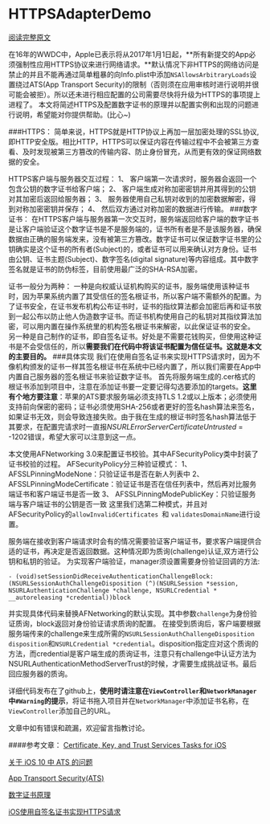 # HTTPSAdapterDemo

[阅读完整原文](http://www.jianshu.com/p/0109f45395e3)

 在16年的WWDC中，Apple已表示将从2017年1月1日起，**所有新提交的App必须强制性应用HTTPS协议来进行网络请求。**默认情况下非HTTPS的网络访问是禁止的并且不能再通过简单粗暴的向Info.plist中添加``NSAllowsArbitraryLoads``设置绕过ATS(App Transport Security)的限制（否则须在应用审核时进行说明并很可能会被拒）。所以还未进行相应配置的公司需要尽快将升级为HTTPS的事项提上进程了。
本文将简述HTTPS及配置数字证书的原理并以配置实例和出现的问题进行说明，希望能对你提供帮助。(比心~)

###HTTPS：
简单来说，HTTPS就是HTTP协议上再加一层加密处理的SSL协议,即HTTP安全版。相比HTTP，HTTPS可以保证内容在传输过程中不会被第三方查看、及时发现被第三方篡改的传输内容、防止身份冒充，从而更有效的保证网络数据的安全。

HTTPS客户端与服务器交互过程：
1、 客户端第一次请求时，服务器会返回一个包含公钥的数字证书给客户端；
2、 客户端生成对称加密密钥并用其得到的公钥对其加密后返回给服务器；
3、 服务器使用自己私钥对收到的加密数据解密，得到对称加密密钥并保存；
4、 然后双方通过对称加密的数据进行传输。
###数字证书：
在HTTPS客户端与服务器第一次交互时，服务端返回给客户端的数字证书是让客户端验证这个数字证书是不是服务端的，证书所有者是不是该服务器，确保数据由正确的服务端发来，没有被第三方篡改。数字证书可以保证数字证书里的公钥确实是这个证书的所有者(Subject)的，或者证书可以用来确认对方身份。证书由公钥、证书主题(Subject)、数字签名(digital signature)等内容组成。其中数字签名就是证书的防伪标签，目前使用最广泛的SHA-RSA加密。

证书一般分为两种：
一种是向权威认证机构购买的证书，服务端使用该种证书时，因为苹果系统内置了其受信任的签名根证书，所以客户端不需额外的配置。为了证书安全，在证书发布机构公布证书时，证书的指纹算法都会加密后再和证书放到一起公布以防止他人伪造数字证书。而证书机构使用自己的私钥对其指纹算法加密，可以用内置在操作系统里的机构签名根证书来解密，以此保证证书的安全。
另一种是自己制作的证书，即自签名证书。好处是不需要花钱购买，但使用这种证书是不会受信任的，所以**需要我们在代码中将该证书配置为信任证书。这就是本文的主要目的。**
###具体实现
我们在使用自签名证书来实现HTTPS请求时，因为不像机构颁发的证书一样其签名根证书在系统中已经内置了，所以我们需要在App中内置自己服务器的签名根证书来验证数字证书。
首先将服务端生成的.cer格式的根证书添加到项目中，注意在添加证书要一定要记得勾选要添加的targets。**这里有个地方要注意**：苹果的ATS要求服务端必须支持TLS 1.2或以上版本；必须使用支持前向保密的密码；证书必须使用SHA-256或者更好的签名hash算法来签名，如果证书无效，则会导致连接失败。由于我在生成的根证书时签名hash算法低于其要求，在配置完请求时一直报*NSURLErrorServerCertificateUntrusted* = -1202错误，希望大家可以注意到这一点。

本文使用AFNetworking 3.0来配置证书校验。其中AFSecurityPolicy类中封装了证书校验的过程。
AFSecurityPolicy分三种验证模式：
1、AFSSLPinningModeNone：只验证证书是否在新人列表中
2、AFSSLPinningModeCertificate：验证证书是否在信任列表中，然后再对比服务端证书和客户端证书是否一致
3、 AFSSLPinningModePublicKey：只验证服务端与客户端证书的公钥是否一致
这里我们选第二种模式，并且对AFSecurityPolicy的``allowInvalidCertificates ``和 ``validatesDomainName``进行设置。

服务端在接收到客户端请求时会有的情况需要验证客户端证书，要求客户端提供合适的证书，再决定是否返回数据。这种情况即为质询(challenge)认证,双方进行公钥和私钥的验证。
为实现客户端验证，manager须设置需要身份验证回调的方法:
``` 
- (void)setSessionDidReceiveAuthenticationChallengeBlock:(NSURLSessionAuthChallengeDisposition (^)(NSURLSession *session, NSURLAuthenticationChallenge *challenge, NSURLCredential * __autoreleasing *credential))block
```
并实现具体代码来替换AFNetworking的默认实现。其中参数``challenge``为身份验证质询，block返回对身份验证请求质询的配置。
在接受到质询后，客户端要根据服务端传来的challenge来生成所需的``NSURLSessionAuthChallengeDisposition disposition``和``NSURLCredential *credential``。disposition指定应对这个质询的方法，而credential是客户端生成的质询证书，注意只有challenge中认证方法为NSURLAuthenticationMethodServerTrust的时候，才需要生成挑战证书。最后回应服务器的质询。

详细代码发布在了github上，**使用时请注意在``ViewController``和``NetworkManager``中``#Warning``的提示**，将证书拖入项目并在``NetworkManager``中添加证书名称，在``ViewController``添加自己的URL。

文章中如有错误和疏漏，欢迎留言指教讨论。

####参考文章：
[Certificate, Key, and Trust Services Tasks for iOS](https://developer.apple.com/library/content/documentation/Security/Conceptual/CertKeyTrustProgGuide/iPhone_Tasks/iPhone_Tasks.html)

[关于 iOS 10 中 ATS 的问题](https://onevcat.com/2016/06/ios-10-ats/ )

[App Transport Security(ATS)]( http://southpeak.github.io/2015/09/14/app-transport-security-ats/)

[数字证书原理](http://www.cnblogs.com/JeffreySun/archive/2010/06/24/1627247.html)

[iOS使用自签名证书实现HTTPS请求]( http://www.jianshu.com/p/e6a26ecd84aa)